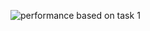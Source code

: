 ![performance based on task 1](https://user-images.githubusercontent.com/82143446/115050665-9ba10b00-9ef9-11eb-81b4-8d7a687cb358.png)
